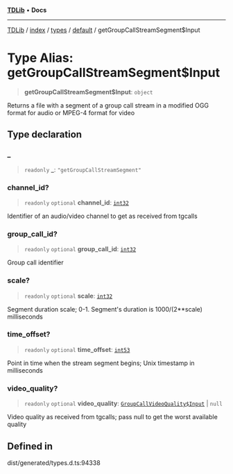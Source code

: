 [**TDLib**](../../../../../../README.md) • **Docs**

***

[TDLib](../../../../../../modules.md) / [index](../../../../../README.md) / [types](../../../README.md) / [default](../README.md) / getGroupCallStreamSegment$Input

# Type Alias: getGroupCallStreamSegment$Input

> **getGroupCallStreamSegment$Input**: `object`

Returns a file with a segment of a group call stream in a modified OGG format for audio or MPEG-4 format for video

## Type declaration

### \_

> `readonly` **\_**: `"getGroupCallStreamSegment"`

### channel\_id?

> `readonly` `optional` **channel\_id**: [`int32`](int32.md)

Identifier of an audio/video channel to get as received from tgcalls

### group\_call\_id?

> `readonly` `optional` **group\_call\_id**: [`int32`](int32.md)

Group call identifier

### scale?

> `readonly` `optional` **scale**: [`int32`](int32.md)

Segment duration scale; 0-1. Segment's duration is 1000/(2**scale) milliseconds

### time\_offset?

> `readonly` `optional` **time\_offset**: [`int53`](int53.md)

Point in time when the stream segment begins; Unix timestamp in milliseconds

### video\_quality?

> `readonly` `optional` **video\_quality**: [`GroupCallVideoQuality$Input`](GroupCallVideoQuality$Input.md) \| `null`

Video quality as received from tgcalls; pass null to get the worst available quality

## Defined in

dist/generated/types.d.ts:94338
